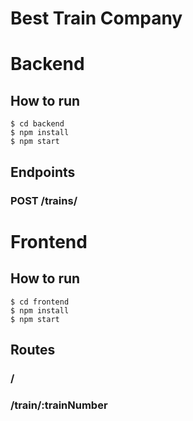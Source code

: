 # Best Train Company

# Backend

## How to run

```
$ cd backend
$ npm install
$ npm start
```

## Endpoints

### POST /trains/

# Frontend

## How to run

```
$ cd frontend
$ npm install
$ npm start
```

## Routes

### /

### /train/:trainNumber
